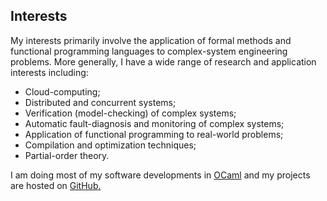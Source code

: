 <h2 class="mb-5">Interests</h2>

My interests primarily involve the application of formal methods and
functional programming languages to complex-system engineering
problems. More generally, I have a wide range of research and
application interests including:

- Cloud-computing;
-  Distributed and concurrent systems;
- Verification (model-checking) of complex systems;
- Automatic fault-diagnosis and monitoring of complex systems;
- Application of functional programming to real-world problems;
- Compilation and optimization techniques;
- Partial-order theory.

I am doing most of my software developments in [OCaml] and my projects are
hosted on [GitHub.]

[GitHub.]: http://www.github.com/samoht/
[OCaml]: https://ocaml.org/

